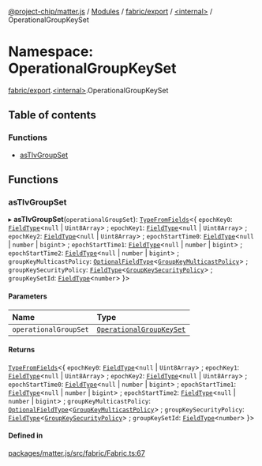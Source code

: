 [@project-chip/matter.js](../README.md) / [Modules](../modules.md) / [fabric/export](fabric_export.md) / [\<internal\>](fabric_export._internal_.md) / OperationalGroupKeySet

# Namespace: OperationalGroupKeySet

[fabric/export](fabric_export.md).[\<internal\>](fabric_export._internal_.md).OperationalGroupKeySet

## Table of contents

### Functions

- [asTlvGroupSet](fabric_export._internal_.OperationalGroupKeySet.md#astlvgroupset)

## Functions

### asTlvGroupSet

▸ **asTlvGroupSet**(`operationalGroupSet`): [`TypeFromFields`](tlv_export.md#typefromfields)\<\{ `epochKey0`: [`FieldType`](../interfaces/tlv_export.FieldType.md)\<``null`` \| `Uint8Array`\> ; `epochKey1`: [`FieldType`](../interfaces/tlv_export.FieldType.md)\<``null`` \| `Uint8Array`\> ; `epochKey2`: [`FieldType`](../interfaces/tlv_export.FieldType.md)\<``null`` \| `Uint8Array`\> ; `epochStartTime0`: [`FieldType`](../interfaces/tlv_export.FieldType.md)\<``null`` \| `number` \| `bigint`\> ; `epochStartTime1`: [`FieldType`](../interfaces/tlv_export.FieldType.md)\<``null`` \| `number` \| `bigint`\> ; `epochStartTime2`: [`FieldType`](../interfaces/tlv_export.FieldType.md)\<``null`` \| `number` \| `bigint`\> ; `groupKeyMulticastPolicy`: [`OptionalFieldType`](../interfaces/tlv_export.OptionalFieldType.md)\<[`GroupKeyMulticastPolicy`](../enums/cluster_export.GroupKeyManagement.GroupKeyMulticastPolicy.md)\> ; `groupKeySecurityPolicy`: [`FieldType`](../interfaces/tlv_export.FieldType.md)\<[`GroupKeySecurityPolicy`](../enums/cluster_export.GroupKeyManagement.GroupKeySecurityPolicy.md)\> ; `groupKeySetId`: [`FieldType`](../interfaces/tlv_export.FieldType.md)\<`number`\>  }\>

#### Parameters

| Name | Type |
| :------ | :------ |
| `operationalGroupSet` | [`OperationalGroupKeySet`](fabric_export._internal_.md#operationalgroupkeyset) |

#### Returns

[`TypeFromFields`](tlv_export.md#typefromfields)\<\{ `epochKey0`: [`FieldType`](../interfaces/tlv_export.FieldType.md)\<``null`` \| `Uint8Array`\> ; `epochKey1`: [`FieldType`](../interfaces/tlv_export.FieldType.md)\<``null`` \| `Uint8Array`\> ; `epochKey2`: [`FieldType`](../interfaces/tlv_export.FieldType.md)\<``null`` \| `Uint8Array`\> ; `epochStartTime0`: [`FieldType`](../interfaces/tlv_export.FieldType.md)\<``null`` \| `number` \| `bigint`\> ; `epochStartTime1`: [`FieldType`](../interfaces/tlv_export.FieldType.md)\<``null`` \| `number` \| `bigint`\> ; `epochStartTime2`: [`FieldType`](../interfaces/tlv_export.FieldType.md)\<``null`` \| `number` \| `bigint`\> ; `groupKeyMulticastPolicy`: [`OptionalFieldType`](../interfaces/tlv_export.OptionalFieldType.md)\<[`GroupKeyMulticastPolicy`](../enums/cluster_export.GroupKeyManagement.GroupKeyMulticastPolicy.md)\> ; `groupKeySecurityPolicy`: [`FieldType`](../interfaces/tlv_export.FieldType.md)\<[`GroupKeySecurityPolicy`](../enums/cluster_export.GroupKeyManagement.GroupKeySecurityPolicy.md)\> ; `groupKeySetId`: [`FieldType`](../interfaces/tlv_export.FieldType.md)\<`number`\>  }\>

#### Defined in

[packages/matter.js/src/fabric/Fabric.ts:67](https://github.com/project-chip/matter.js/blob/6d3b6a5d957d88a9231d6ecab4bb41f8133112be/packages/matter.js/src/fabric/Fabric.ts#L67)
